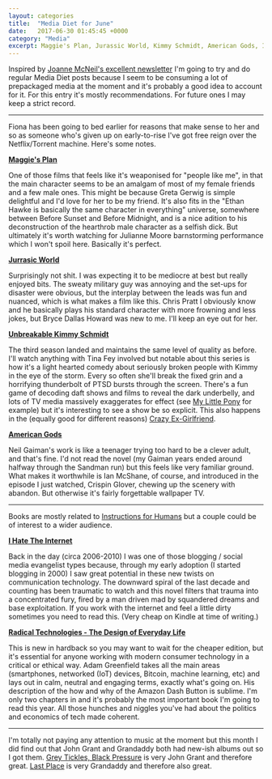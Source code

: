 ```yaml
---
layout: categories
title:  "Media Diet for June"
date:   2017-06-30 01:45:45 +0000
category: "Media"
excerpt: Maggie's Plan, Jurassic World, Kimmy Schmidt, American Gods, I Hate The Internet, Radical Technologies and some music.
---
```


Inspired by [Joanne McNeil's excellent newsletter](http://tinyletter.com/jomc/archive) I'm going to try and do regular Media Diet posts because I seem to be consuming a lot of prepackaged media at the moment and it's probably a good idea to account for it. For this entry it's mostly recommendations. For future ones I may keep a strict record. 

*****

Fiona has been going to bed earlier for reasons that make sense to her and so as someone who's given up on early-to-rise I've got free reign over the Netflix/Torrent machine. Here's some notes. 

**[Maggie's Plan](https://en.wikipedia.org/wiki/Maggie%27s_Plan)**

One of those films that feels like it's weaponised for "people like me", in that the main character seems to be an amalgam of most of my female friends and a few male ones. This might be because Greta Gerwig is simple delightful and I'd love for her to be my friend. It's also fits in the "Ethan Hawke is basically the same character in everything" universe, somewhere between Before Sunset and Before Midnight, and is a nice adition to his deconstruction of the hearthrob male character as a selfish dick. But ultimately it's worth watching for Julianne Moore barnstorming performance which I won't spoil here. Basically it's perfect. 

**[Jurrasic World](https://en.wikipedia.org/wiki/Jurassic_World)**

Surprisingly not shit. I was expecting it to be mediocre at best but really enjoyed bits. The sweaty military guy was annoying and the set-ups for disaster were obvious, but the interplay between the leads was fun and nuanced, which is what makes a film like this. Chris Pratt I obviously know and he basically plays his standard character with more frowning and less jokes, but Bryce Dallas Howard was new to me. I'll keep an eye out for her. 

**[Unbreakable Kimmy Schmidt](https://en.wikipedia.org/wiki/Unbreakable_Kimmy_Schmidt)**

The third season landed and maintains the same level of quality as before. I'll watch anything with Tina Fey involved but notable about this series is how it's a light hearted comedy about seriously broken people with Kimmy in the eye of the storm. Every so often she'll break the fixed grin and a horrifying thunderbolt of PTSD bursts through the screen. There's a fun game of decoding daft shows and films to reveal the dark underbelly, and lots of TV media massively exaggerates for effect (see [My Little Pony](https://www.reddit.com/r/mylittlepony/comments/h12nm/pony_personality_disorders/) for example) but it's interesting to see a show be so explicit. This also happens in the (equally good for different reasons) [Crazy Ex-Girlfriend](https://en.wikipedia.org/wiki/Crazy_Ex-Girlfriend_(TV_series)). 

**[American Gods](https://en.wikipedia.org/wiki/American_Gods)**

Neil Gaiman's work is like a teenager trying too hard to be a clever adult, and that's fine. I'd not read the novel (my Gaiman years ended around halfway through the Sandman run) but this feels like very familiar ground. What makes it worthwhile is Ian McShane, of course, and introduced in the episode I just watched, Crispin Glover, chewing up the scenery with abandon. But otherwise it's fairly forgettable wallpaper TV. 

*****

Books are mostly related to [Instructions for Humans](http://art.peteashton.com/instructions-for-humans/) but a couple could be of interest to a wider audience. 

**[I Hate The Internet](http://amzn.to/2sXcvSH)**

Back in the day (circa 2006-2010) I was one of those blogging / social media evangelist types because, through my early adoption (I started blogging in 2000) I saw great potential in these new twists on communication technology. The downward spiral of the last decade and counting has been traumatic to watch and this novel filters that trauma into a concentrated fury, fired by a man driven mad by squandered dreams and base exploitation. If you work with the internet and feel a little dirty sometimes you need to read this. (Very cheap on Kindle at time of writing.) 

**[Radical Technologies - The Design of Everyday Life](http://amzn.to/2upiM7r)**

This is new in hardback so you may want to wait for the cheaper edition, but it's essential for anyone working with modern consumer technology in a critical or ethical way. Adam Greenfield takes all the main areas (smartphones, networked (IoT) devices, Bitcoin, machine learning, etc) and lays out in calm, neutral and engaging terms, exactly what's going on. His description of the how and why of the Amazon Dash Button is sublime. I'm only two chapters in and it's probably the most important book I'm going to read this year. All those hunches and niggles you've had about the politics and economics of tech made coherent. 

*****

I'm totally not paying any attention to music at the moment but this month I did find out that John Grant and Grandaddy both had new-ish albums out so I got them. [Grey Tickles, Black Pressure](https://en.wikipedia.org/wiki/Grey_Tickles,_Black_Pressure) is very John Grant and therefore great. [Last Place](https://en.wikipedia.org/wiki/Last_Place_(album)) is very Grandaddy and therefore also great. 
